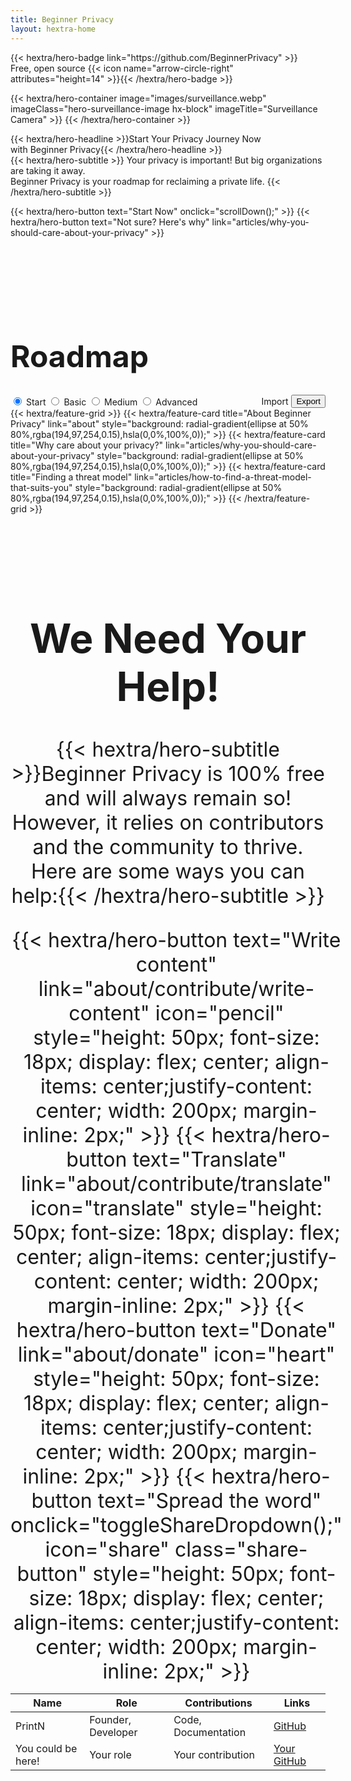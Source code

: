 ```yaml
---
title: Beginner Privacy
layout: hextra-home
---
```

<div class="hero">
  {{< hextra/hero-badge link="https://github.com/BeginnerPrivacy" >}}<div class="hx-w-2 hx-h-2 hx-rounded-full hx-bg-primary-400"></div>
    <span>Free, open source</span>
    {{< icon name="arrow-circle-right" attributes="height=14" >}}{{< /hextra/hero-badge >}}

  {{< hextra/hero-container
    image="images/surveillance.webp"
    imageClass="hero-surveillance-image hx-block"
    imageTitle="Surveillance Camera" >}}
  {{< /hextra/hero-container >}}

  <div class="hx-mt-6 hx-mb-6">
  {{< hextra/hero-headline >}}Start Your Privacy Journey Now&nbsp;<br class="sm:hx-block hx-hidden" />with Beginner Privacy{{< /hextra/hero-headline >}}
  </div>

  <div class="hero-take-quiz hx-mb-6">
  {{< hextra/hero-subtitle >}}
  Your privacy is important! But big organizations are taking it away.&nbsp;<br class="sm:hx-block hx-hidden" />Beginner Privacy is your roadmap for reclaiming a private life.
  {{< /hextra/hero-subtitle >}}
  </div>

  {{< hextra/hero-button text="Start Now" onclick="scrollDown();" >}}
  {{< hextra/hero-button text="Not sure? Here's why" link="articles/why-you-should-care-about-your-privacy" >}}
</div>

<div class="roadmap hx-mt-6" style="margin-bottom: 10rem;width: 100%; margin-top: 10rem;">
  <div>
    <h1 class="hx-font-bold" style="font-size: 3rem;">Roadmap</h1>
    <div style="display: flex; align-items: center; justify-content: space-between; flex-wrap: wrap;">
      <div class="tabs">
          <input type="radio" id="radio-start" name="tabs" value="start" checked onclick="updateRoadmap()" />
          <label class="tab" for="radio-start">Start</label>
          <input type="radio" id="radio-basic" name="tabs" value="basic" onclick="updateRoadmap()" />
          <label class="tab" for="radio-basic">Basic</label>
          <input type="radio" id="radio-medium" name="tabs" value="medium" onclick="updateRoadmap()" />
          <label class="tab" for="radio-medium">Medium</label>
          <input type="radio" id="radio-advanced" name="tabs" value="advanced" onclick="updateRoadmap()" />
          <label class="tab" for="radio-advanced">Advanced</label>
          <span class="glider"></span>
      </div>
      <div id="import-export" style="display: flex; align-items: center;">
          <label for="importFile" class="not-prose hx-font-medium hx-cursor-pointer hx-px-6 hx-py-2 hx-rounded-full hx-text-center hx-text-white hx-inline-block hx-bg-primary-600 hover:hx-bg-primary-700">
              Import
              <input type="file" id="importFile" accept=".json" style="display: none;" onchange="importCheckbox();" />
          </label>
          <button id="exportButton" style="margin-left: 5px;" class="not-prose hx-font-medium hx-cursor-pointer hx-px-6 hx-py-2 hx-rounded-full hx-text-center hx-text-white hx-inline-block hx-bg-primary-600 hover:hx-bg-primary-700" onclick="exportCheckbox();">Export</button>
      </div>
    </div>
  </div>

  <div id="roadmapContent" class="hx-mt-4">
    <div id="startContent" class="roadmap-section">
      {{< hextra/feature-grid >}}
        {{< hextra/feature-card title="About Beginner Privacy" link="about" style="background: radial-gradient(ellipse at 50% 80%,rgba(194,97,254,0.15),hsla(0,0%,100%,0));" >}}
        {{< hextra/feature-card title="Why care about your privacy?" link="articles/why-you-should-care-about-your-privacy" style="background: radial-gradient(ellipse at 50% 80%,rgba(194,97,254,0.15),hsla(0,0%,100%,0));" >}}
        {{< hextra/feature-card title="Finding a threat model" link="articles/how-to-find-a-threat-model-that-suits-you" style="background: radial-gradient(ellipse at 50% 80%,rgba(194,97,254,0.15),hsla(0,0%,100%,0));"  >}}
      {{< /hextra/feature-grid >}}
    </div>
    <div id="basicContent" class="roadmap-section" style="display:none;">
      {{< hextra/feature-grid >}}
          <!-- Row 1 -->
          {{< hextra/feature-card title="Basic Introduction" link="about/roadmap-introductions/basic" style="background: radial-gradient(ellipse at 50% 80%,rgba(97, 254, 176, 0.15),hsla(0,0%,100%,0));" >}}
          {{< hextra/feature-card title="Strong Passwords" link="articles/how-to-create-strong-passwords-and-store-them-securely" style="background: radial-gradient(ellipse at 50% 80%,rgba(97, 254, 176, 0.15),hsla(0,0%,100%,0));" >}}
          {{< hextra/feature-card title="Two-Factor Authentication (2FA)" link="articles/two-factor-authentication-and-why-you-need-it" style="background: radial-gradient(ellipse at 50% 80%,rgba(97, 254, 176, 0.15),hsla(0,0%,100%,0));" >}}
          {{< hextra/feature-card title="Limit information shared" link="articles/limit-the-personal-information-you-share-online" style="background: radial-gradient(ellipse at 50% 80%,rgba(97, 254, 176, 0.15),hsla(0,0%,100%,0));" >}}
          {{< hextra/feature-card title="Private Browser" link="articles/why-you-need-a-private-browser-to-protect-yourself" style="background: radial-gradient(ellipse at 50% 80%,rgba(97, 254, 176, 0.15),hsla(0,0%,100%,0));" >}}
          <!-- Row 2 rtl -->
          {{< hextra/feature-card title="Private Search Engine" link="articles/searching-safely-with-a-privacy-focused-search-engine" style="background: radial-gradient(ellipse at 50% 80%,rgba(97, 254, 176, 0.15),hsla(0,0%,100%,0));" >}}
          {{< hextra/feature-card title="Virtual Private Network (VPN)" link="articles/what-is-a-vpn-and-should-you-use-one" style="background: radial-gradient(ellipse at 50% 80%,rgba(97, 254, 176, 0.15),hsla(0,0%,100%,0));" >}}
          {{< hextra/feature-card title="Mobile Privacy Settings" link="articles/change-these-mobile-settings-for-better-privacy" style="background: radial-gradient(ellipse at 50% 80%,rgba(97, 254, 176, 0.15),hsla(0,0%,100%,0));" >}}
          {{< hextra/feature-card title="Desktop Privacy Settings" link="articles/desktop-settings-to-change-for-better-privacy" style="background: radial-gradient(ellipse at 50% 80%,rgba(97, 254, 176, 0.15),hsla(0,0%,100%,0));" >}}
          {{< hextra/feature-card title="Private Email" link="articles/protect-your-communication-with-a-private-email" style="background: radial-gradient(ellipse at 50% 80%,rgba(97, 254, 176, 0.15),hsla(0,0%,100%,0));" >}}
          <!-- Row 3 -->
          {{< hextra/feature-card title="Secure Messaging" link="articles/ditch-sms-and-use-secure-communication-methods" style="background: radial-gradient(ellipse at 50% 80%,rgba(97, 254, 176, 0.15),hsla(0,0%,100%,0));" >}}
          {{< hextra/feature-card title="Something missing? Contribute!" link="about/contribute/write-content/" contributeCard="true" style="background: radial-gradient(ellipse at 50% 80%,rgba(97, 254, 176, 0.15),hsla(0,0%,100%,0));" >}}
      {{< /hextra/feature-grid >}}
    </div>
    <div id="mediumContent" class="roadmap-section" style="display:none;">
      {{< hextra/feature-grid >}}
        <!-- Row 1 -->
        {{< hextra/feature-card title="Medium Introduction" link="about/roadmap-introductions/medium" style="background: radial-gradient(ellipse at 50% 80%,rgba(254, 225, 97, 0.15),hsla(0,0%,100%,0));" >}}
        {{< hextra/feature-card title="Free and Open Source Software" link="articles/break-free-from-proprietary-software-with-foss" style="background: radial-gradient(ellipse at 50% 80%,rgba(254, 225, 97, 0.15),hsla(0,0%,100%,0));" >}}
        {{< hextra/feature-card title="Switch to Linux" style="background: radial-gradient(ellipse at 50% 80%,rgba(254, 225, 97, 0.15),hsla(0,0%,100%,0));" >}}
        {{< hextra/feature-card title="Social Media Frontends" style="background: radial-gradient(ellipse at 50% 80%,rgba(254, 225, 97, 0.15),hsla(0,0%,100%,0));" >}}
        {{< hextra/feature-card title="Removal from Data Brokers" style="background: radial-gradient(ellipse at 50% 80%,rgba(254, 225, 97, 0.15),hsla(0,0%,100%,0));" >}}
        <!-- Row 2 -->
        {{< hextra/feature-card invisibleFiller="true" >}}
        {{< hextra/feature-card title="Something missing? Contribute!" link="about/contribute/write-content/" contributeCard="true" style="background: radial-gradient(ellipse at 50% 80%,rgba(254, 225, 97, 0.15),hsla(0,0%,100%,0));" >}}
        {{< hextra/feature-card title="Basic OpSec" style="background: radial-gradient(ellipse at 50% 80%,rgba(254, 225, 97, 0.15),hsla(0,0%,100%,0));" >}}
        {{< hextra/feature-card title="What is Tor?" style="background: radial-gradient(ellipse at 50% 80%,rgba(254, 225, 97, 0.15),hsla(0,0%,100%,0));" >}}
        {{< hextra/feature-card title="Encrypted DNS" style="background: radial-gradient(ellipse at 50% 80%,rgba(254, 225, 97, 0.15),hsla(0,0%,100%,0));" >}}
      {{< /hextra/feature-grid >}}
    </div>
    <div id="advancedContent" class="roadmap-section" style="display:none;">
      {{< hextra/feature-grid >}}
        <!-- Row 1 -->
        {{< hextra/feature-card title="Advanced Introduction" link="about/roadmap-introductions/advanced" style="background: radial-gradient(ellipse at 50% 80%,rgba(254, 128, 97, 0.15),hsla(0,0%,100%,0));" >}}
        {{< hextra/feature-card title="Desktop Operating System" style="background: radial-gradient(ellipse at 50% 80%,rgba(254, 128, 97, 0.15),hsla(0,0%,100%,0));" >}}
        {{< hextra/feature-card title="Mobile Operating System" style="background: radial-gradient(ellipse at 50% 80%,rgba(254, 128, 97, 0.15),hsla(0,0%,100%,0));" >}}
        {{< hextra/feature-card title="Self-Hosting" style="background: radial-gradient(ellipse at 50% 80%,rgba(254, 128, 97, 0.15),hsla(0,0%,100%,0));" >}}
        {{< hextra/feature-card title="Cryptocurrency" style="background: radial-gradient(ellipse at 50% 80%,rgba(254, 128, 97, 0.15),hsla(0,0%,100%,0));" >}}
        <!-- Row 2 rtl -->
        {{< hextra/feature-card title="Acquiring crypto" style="background: radial-gradient(ellipse at 50% 80%,rgba(254, 128, 97, 0.15),hsla(0,0%,100%,0));" >}}
        {{< hextra/feature-card title="Encrypting Everything" style="background: radial-gradient(ellipse at 50% 80%,rgba(254, 128, 97, 0.15),hsla(0,0%,100%,0));" >}}
        {{< hextra/feature-card title="Avoiding Honeypots" style="background: radial-gradient(ellipse at 50% 80%,rgba(254, 128, 97, 0.15),hsla(0,0%,100%,0));" >}}
        {{< hextra/feature-card title="What is I2P?" style="background: radial-gradient(ellipse at 50% 80%,rgba(254, 128, 97, 0.15),hsla(0,0%,100%,0));" >}}
        {{< hextra/feature-card title="Advanced OpSec" style="background: radial-gradient(ellipse at 50% 80%,rgba(254, 128, 97, 0.15),hsla(0,0%,100%,0));" >}}
        <!-- Row 3 -->        
        {{< hextra/feature-card title="Something missing? Contribute!" link="about/contribute/write-content/" contributeCard="true" style="background: radial-gradient(ellipse at 50% 80%,rgba(254, 128, 97, 0.15),hsla(0,0%,100%,0));" >}}
      {{< /hextra/feature-grid >}}
    </div>
  </div>
</div>

<div id="contributors" class="hx-mt-16" style="width: 100%; text-align: center; font-size: 2rem;">
    <h1 class="hx-font-bold">We Need Your Help!</h1>
    {{< hextra/hero-subtitle >}}Beginner Privacy is 100% free and will always remain so! However, it relies on contributors and the community to thrive.<br>Here are some ways you can help:{{< /hextra/hero-subtitle >}}
    <div style="display: inline-flex; flex-wrap: wrap; justify-content: center; margin-top: 2rem;">
        {{< hextra/hero-button text="Write content" link="about/contribute/write-content" icon="pencil" style="height: 50px; font-size: 18px; display: flex; center; align-items: center;justify-content: center; width: 200px; margin-inline: 2px;" >}}
        {{< hextra/hero-button text="Translate" link="about/contribute/translate" icon="translate" style="height: 50px; font-size: 18px; display: flex; center; align-items: center;justify-content: center; width: 200px; margin-inline: 2px;" >}}
        {{< hextra/hero-button text="Donate" link="about/donate" icon="heart" style="height: 50px; font-size: 18px; display: flex; center; align-items: center;justify-content: center; width: 200px; margin-inline: 2px;" >}}
        {{< hextra/hero-button text="Spread the word" onclick="toggleShareDropdown();" icon="share" class="share-button" style="height: 50px; font-size: 18px; display: flex; center; align-items: center;justify-content: center; width: 200px; margin-inline: 2px;" >}}
        <div id="shareDropdown" class="dropdown-content" style="display: none; position: absolute; background-color: white; color: black; padding: 10px; box-shadow: 0px 8px 16px 0px rgba(0,0,0,0.2); font-size: 20px; border-radius: 10px; margin-top: 55px;">
          <a href="https://www.reddit.com/login/?dest=https%3A%2F%2Fwww.reddit.com%2Fsubmit%3Furl%3Dhttps%253A%252F%252Fbeginnerprivacy.com%26title%3DStart%2BYour%2BPrivacy%2BJourney%2BToday%2521" target="_blank" style="padding-inline: 5px;">Reddit</a>
          <a href="https://www.facebook.com/sharer/sharer.php?u=https://beginnerprivacy.com" target="_blank" style="padding-inline: 5px;">Facebook</a>
          <a href="https://x.com/intent/post?text=Start%20Your%20Privacy%20Journey%20Today!&url=https%3A%2F%2Fbeginnerprivacy.com&mx=2" target="_blank" style="padding-inline: 5px;">𝕏 (Twitter)</a>
          <a href="https://www.linkedin.com/uas/login?session_redirect=https%3A%2F%2Fwww.linkedin.com%2FshareArticle%3Fmini%3Dtrue%26url%3Dhttps%3A%2F%2Fbeginnerprivacy.com%26title%3DStart%2BYour%2BPrivacy%2BJourney%2BToday%21" target="_blank" style="padding-inline: 5px;">LinkedIn</a>
        </div>
    </div>
    <table>
        <thead>
            <tr>
                <th>Name</th>
                <th>Role</th>
                <th>Contributions</th>
                <th>Links</th>
            </tr>
        </thead>
        <tbody>
            <tr>
                <td data-label="Name">PrintN</td>
                <td data-label="Role">Founder, Developer</td>
                <td data-label="Contributions">Code, Documentation</td>
                <td data-label="Links"><a href="https://github.com/PrintN" target="_blank">GitHub</a></td>
            </tr>
            <tr>
                <td data-label="Name">You could be here!</td>
                <td data-label="Role">Your role</td>
                <td data-label="Contributions">Your contribution</td>
                <td data-label="Links"><a href="https://github.com/" target="_blank">Your GitHub</a></td>
            </tr>
        </tbody>
    </table>
</div>
